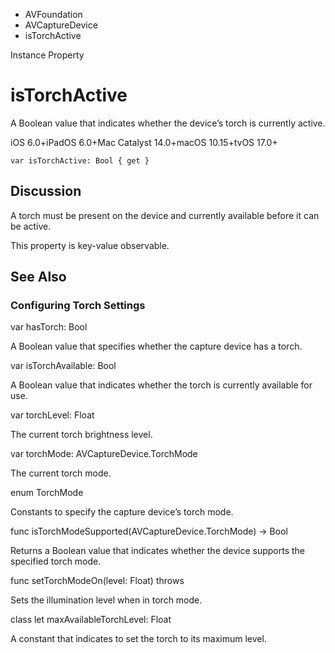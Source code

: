 

- AVFoundation
- AVCaptureDevice
-  isTorchActive 

Instance Property

# isTorchActive

A Boolean value that indicates whether the device’s torch is currently active.

iOS 6.0+iPadOS 6.0+Mac Catalyst 14.0+macOS 10.15+tvOS 17.0+

``` source
var isTorchActive: Bool { get }
```

## Discussion

A torch must be present on the device and currently available before it can be active.

This property is key-value observable.

## See Also

### Configuring Torch Settings

var hasTorch: Bool

A Boolean value that specifies whether the capture device has a torch.

var isTorchAvailable: Bool

A Boolean value that indicates whether the torch is currently available for use.

var torchLevel: Float

The current torch brightness level.

var torchMode: AVCaptureDevice.TorchMode

The current torch mode.

enum TorchMode

Constants to specify the capture device’s torch mode.

func isTorchModeSupported(AVCaptureDevice.TorchMode) -> Bool

Returns a Boolean value that indicates whether the device supports the specified torch mode.

func setTorchModeOn(level: Float) throws

Sets the illumination level when in torch mode.

class let maxAvailableTorchLevel: Float

A constant that indicates to set the torch to its maximum level.

